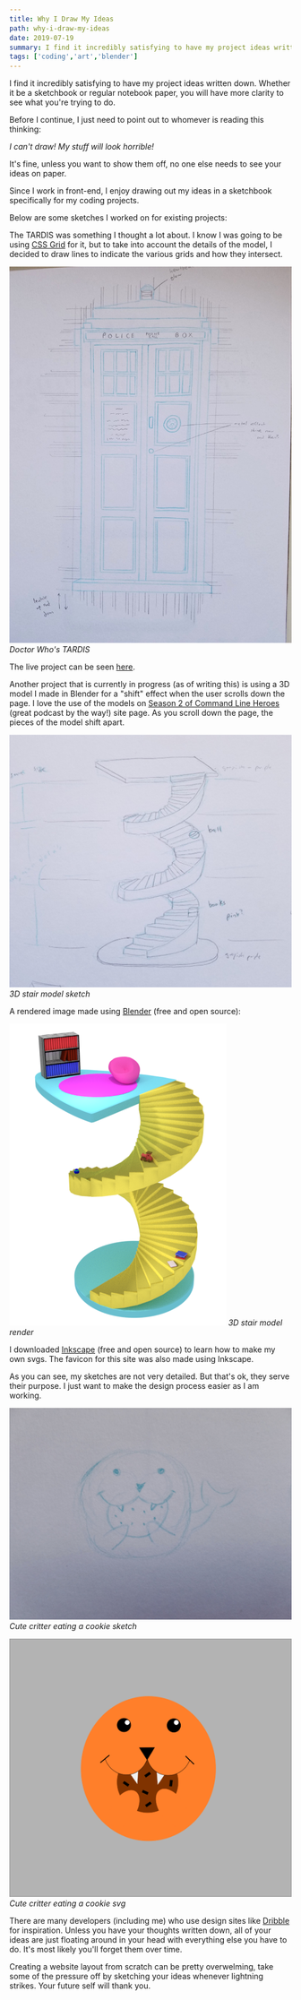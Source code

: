 ```yaml
---
title: Why I Draw My Ideas
path: why-i-draw-my-ideas
date: 2019-07-19
summary: I find it incredibly satisfying to have my project ideas written down. Whether it be a sketchbook or regular notebook paper, you will have more clarity to see what you're trying to do.
tags: ['coding','art','blender']
---
```


I find it incredibly satisfying to have my project ideas written down. Whether it be a sketchbook or regular notebook paper, you will have more clarity to see what you're trying to do.

Before I continue, I just need to point out to whomever is reading this thinking: 

_I can't draw! My stuff will look horrible!_ 

It's fine, unless you want to show them off, no one else needs to see your ideas on paper.

Since I work in front-end, I enjoy drawing out my ideas in a sketchbook specifically for my coding projects.

Below are some sketches I worked on for existing projects:

The TARDIS was something I thought a lot about. I know I was going to be using [CSS Grid](https://css-tricks.com/snippets/css/complete-guide-grid/) for it, but to take into account the details of the model, I decided to draw lines to indicate the various grids and how they intersect.

![Doctor Who's TARDIS](./images/2019-07-17/tardis-sketch.jpg)
_Doctor Who's TARDIS_

The live project can be seen [here](https://distracted-jang-cfb752.netlify.com/).

Another project that is currently in progress (as of writing this) is using a 3D model I made in Blender for a "shift" effect when the user scrolls down the page. I love the use of the models on [Season 2 of Command Line Heroes](https://www.redhat.com/en/command-line-heroes/season-2) (great podcast by the way!) site page. As you scroll down the page, the pieces of the model shift apart.

![3D stair model sketch](./images/2019-07-17/stairs-sketch.jpg)
_3D stair model sketch_

A rendered image made using [Blender](https://www.blender.org/) (free and open source):

![3D stair model render](./images/2019-07-17/full-set.jpg)
_3D stair model render_

I downloaded [Inkscape](https://inkscape.org/) (free and open source) to learn how to make my own svgs. The favicon for this site was also made using Inkscape.

As you can see, my sketches are not very detailed. But that's ok, they serve their purpose. I just want to make the design process easier as I am working. 

![Cute critter eating a cookie sketch](./images/2019-07-17/svg-sketch.jpg)
_Cute critter eating a cookie sketch_

![Cute critter eating a cookie svg](./images/2019-07-17/svg-finish.jpg)
_Cute critter eating a cookie svg_

There are many developers (including me) who use design sites like [Dribble](https://dribbble.com/) for inspiration. Unless you have your thoughts written down, all of your ideas are just floating around in your head with everything else you have to do. It's most likely you'll forget them over time.

Creating a website layout from scratch can be pretty overwelming, take some of the pressure off by sketching your ideas whenever lightning strikes. Your future self will thank you.

